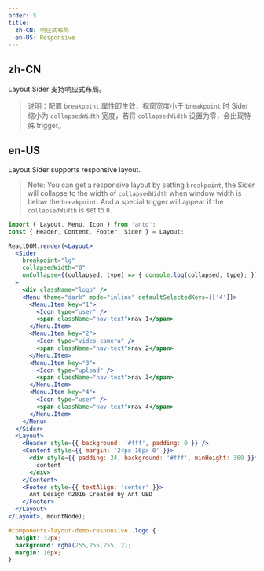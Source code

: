 ```yaml
---
order: 5
title:
  zh-CN: 响应式布局
  en-US: Responsive
---
```


## zh-CN

Layout.Sider 支持响应式布局。

> 说明：配置 `breakpoint` 属性即生效，视窗宽度小于 `breakpoint` 时 Sider 缩小为 `collapsedWidth` 宽度，若将 `collapsedWidth` 设置为零，会出现特殊 trigger。

## en-US

Layout.Sider supports responsive layout.

> Note: You can get a responsive layout by setting `breakpoint`, the Sider will collapse to the width of `collapsedWidth` when window width is below the `breakpoint`. And a special trigger will appear if the `collapsedWidth` is set to `0`.

````jsx
import { Layout, Menu, Icon } from 'antd';
const { Header, Content, Footer, Sider } = Layout;

ReactDOM.render(<Layout>
  <Sider
    breakpoint="lg"
    collapsedWidth="0"
    onCollapse={(collapsed, type) => { console.log(collapsed, type); }}
  >
    <div className="logo" />
    <Menu theme="dark" mode="inline" defaultSelectedKeys={['4']}>
      <Menu.Item key="1">
        <Icon type="user" />
        <span className="nav-text">nav 1</span>
      </Menu.Item>
      <Menu.Item key="2">
        <Icon type="video-camera" />
        <span className="nav-text">nav 2</span>
      </Menu.Item>
      <Menu.Item key="3">
        <Icon type="upload" />
        <span className="nav-text">nav 3</span>
      </Menu.Item>
      <Menu.Item key="4">
        <Icon type="user" />
        <span className="nav-text">nav 4</span>
      </Menu.Item>
    </Menu>
  </Sider>
  <Layout>
    <Header style={{ background: '#fff', padding: 0 }} />
    <Content style={{ margin: '24px 16px 0' }}>
      <div style={{ padding: 24, background: '#fff', minHeight: 360 }}>
        content
      </div>
    </Content>
    <Footer style={{ textAlign: 'center' }}>
      Ant Design ©2016 Created by Ant UED
    </Footer>
  </Layout>
</Layout>, mountNode);
````

````css
#components-layout-demo-responsive .logo {
  height: 32px;
  background: rgba(255,255,255,.2);
  margin: 16px;
}
````
